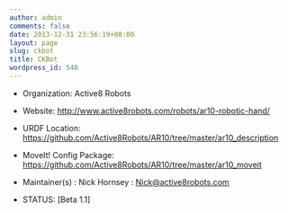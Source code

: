 ```yaml
---
author: admin
comments: false
date: 2013-12-31 23:56:19+00:00
layout: page
slug: ckbot
title: CKBot
wordpress_id: 548
---
```



	
  * Organization: Active8 Robots

	
  * Website: http://www.active8robots.com/robots/ar10-robotic-hand/
  
  
  * URDF Location: https://github.com/Active8Robots/AR10/tree/master/ar10_description

	
  * MoveIt! Config Package: https://github.com/Active8Robots/AR10/tree/master/ar10_moveit

	
  * Maintainer(s) : Nick Hornsey : Nick@active8robots.com

	
  * STATUS: [Beta 1.1]


